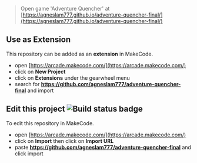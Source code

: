> Open game 'Adventure Quencher' at [https://agneslam777.github.io/adventure-quencher-final/](https://agneslam777.github.io/adventure-quencher-final/)

## Use as Extension

This repository can be added as an **extension** in MakeCode.

* open [https://arcade.makecode.com/](https://arcade.makecode.com/)
* click on **New Project**
* click on **Extensions** under the gearwheel menu
* search for **https://github.com/agneslam777/adventure-quencher-final** and import

## Edit this project ![Build status badge](https://github.com/agneslam777/adventure-quencher-final/workflows/MakeCode/badge.svg)

To edit this repository in MakeCode.

* open [https://arcade.makecode.com/](https://arcade.makecode.com/)
* click on **Import** then click on **Import URL**
* paste **https://github.com/agneslam777/adventure-quencher-final** and click import
